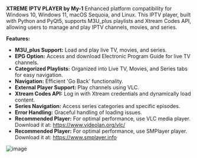
**XTREME IPTV PLAYER by My-1**
Enhanced platform compatibility for Windows 10, Windows 11, macOS Sequoia, and Linux. 
This IPTV player, built with Python and PyQt5, supports M3U_plus playlists and Xtream Codes API, allowing users to manage and play IPTV channels, movies, and series.

**Features:**
- **M3U_plus Support:** Load and play live TV, movies, and series.
- **EPG Option:** Access and download Electronic Program Guide for live TV channels.
- **Categorized Playlists:** Organized into Live TV, Movies, and Series tabs for easy navigation.
- **Navigation:** Efficient 'Go Back' functionality.
- **External Player Support:** Play channels using VLC.
- **Xtream Codes API:** Log in with Xtream credentials and dynamically load content.
- **Series Navigation:** Access series categories and specific episodes.
- **Error Handling:** Graceful handling of loading issues.
- **Recommended Player:** For optimal performance, use VLC media player. Download it at: https://www.videolan.org/vlc/
- **Recommended Player:** For optimal performance, use SMPlayer player. Download it at: https://www.smplayer.info

![image](https://github.com/user-attachments/assets/7b203a12-38dd-4a81-b131-47266a63c1e6)
